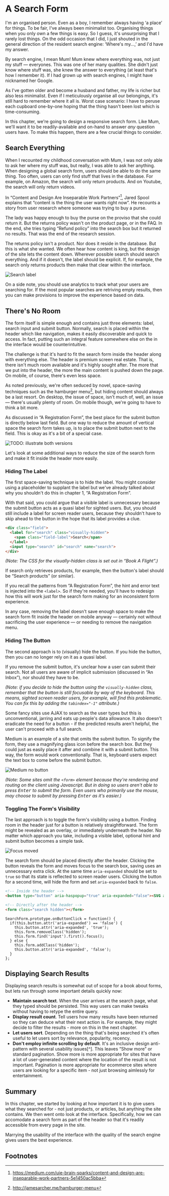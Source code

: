 # A Search Form

I'm an organised person. Even as a boy, I remember always having ‘a place’ for things. To be fair, I've always been minimalist too. Organising things when you only own a few things is easy. So I guess, it's unsurprising that I rarely lost things. On the odd occasion that I did, I just shouted in the general direction of the resident search engine: ‘Where's my...,’ and I'd have my answer.

By search engine, I mean Mum! Mum knew where everything was, not just my stuff — everyones. This was one of her many qualities. She didn't just know where stuff was, she knew the answer to everything (at least that's how I remember it). If I had grown up with search engines, I might have nicknamed her Google.

As I've gotten older and become a husband and father, my life is richer but also less minimalist. Even if I meticulously organise all our belongings, it's still hard to remember where it all is. Worst case scenario: I have to peruse each cupboard one-by-one hoping that the thing hasn't been lost which is time-consuming.

In this chapter, we're going to design a responsive search form. Like Mum, we'll want it to be readily-available and on-hand to answer *any* question users have. To make this happen, there are a few crucial things to consider.

## Search Everything

When I recounted my childhood conversation with Mum, I was not only able to ask her where my stuff was, but really, I was able to ask her anything. When designing a global search form, users should be able to do the same thing. Too often, users can only find stuff that lives in the database. For example, on Amazon, the search will only return products. And on Youtube, the search will only return videos.

In “Content and Design Are Inseparable Work Partners”[^1], Jared Spool explains that “content is the thing the user wants right now”. He recounts a story from user research where someone was trying to buy a purse. 

The lady was happy enough to buy the purse on the proviso that she could return it. But the returns policy wasn't on the product page, or in the FAQ. In the end, she tries typing “Refund policy” into the search box but it returned no results. That was the end of the research session.

The returns policy isn't a product. Nor does it reside in the database. But this is what she wanted. We often hear how content is king, but the design of the site lets the content down. Wherever possible search should search everything. And if it doesn't, the label should be explicit. If, for example, the search only returns products then make that clear within the interface.

![Search label](./images/06/search-label.png)

On a side note, you should use analytics to track what your users are searching for. If the most popular searches are retriving empty results, then you can make provisions to improve the experience based on data.

## There's No Room

The form itself is simple enough and contains just three elements: label, search input and submit button. Normally, search is placed within the header which like navigation, makes it easily discoverable and quick to access. In fact, putting such an integral feature somewhere else on the in the interface would be counterintuitive.

The challenge is that it's hard to fit the search form inside the header along with everything else. The header is premium screen real estate. That is, there isn't much room available and it's highly sought after. The more that we put into the header, the more the main content is pushed down the page. On mobile, of course, there's even less space.

As noted previously, we're often seduced by novel, space-saving techniques such as the hamburger menu[^2], but hiding content should always be a last resort. On desktop, the issue of space, isn't much of, well, an issue — there's usually plenty of room. On mobile though, we're going to have to think a bit more.

As discussed in “A Registration Form”, the best place for the submit button is directly below last field. But one way to reduce the amount of vertical space the search form takes up, is to place the submit button next to the field. This is okay as it's a bit of a special case.

![TODO: illustrate both versions](.)

Let's look at some additional ways to reduce the size of the search form and make it fit inside the header more easily.

### Hiding The Label

The first space-saving technique is to hide the label. You might consider using a placeholder to supplant the label but we've already talked about why you shouldn't do this in chapter 1, “A Registration Form”.

With that said, you could argue that a visible label is unnecessary because the submit button acts as a quasi label for sighted users. But, you should still include a label for screen reader users, because they shouldn't have to skip ahead to the button in the hope that its label provides a clue.

```HTML
<div class="field">
  <label for="search" class="visually-hidden">
    <span class="field-label">Search</span>
  </label>
  <input type="search" id="search" name="search">
</div>
```

*(Note: The CSS for the visually-hidden class is set out in “Book A Flight”.)*

If search only retrieves products, for example, then the button's label should be “Search products” (or similar). 

If you recall the patterns from “A Registration Form”, the hint and error text is injected into the `<label>`. So if they're needed, you'll have to redesign how this will work just for the search form making for an inconsistent form experience.

In any case, removing the label doesn't save enough space to make the search form fit inside the header on mobile anyway — certainly not without sacrificing the user experience — or needing to remove the navigation menu.

### Hiding The Button

The second approach is to (visually) hide the button. If you hide the button, then you can no longer rely on it as a quasi label. 

If you remove the submit button, it's unclear how a user can submit their search. Not all users are aware of implicit submission (discussed in “An Inbox”), nor should they have to be.

*(Note: if you decide to hide the button using the `visually-hidden` class, remember that the button is still focusable by way of the keyboard. This means, sighted screen reader users, for example, will find this problematic. You can fix this by adding the `tabindex="-1"` attribute.)*

Some fancy sites use AJAX to search as the user types but this is unconventional, jarring and eats up people's data allowance. It also doesn't eradicate the need for a button - if the predicted results aren't helpful, the user can't proceed with a full search.

Medium is an example of a site that omits the submit button. To signify the form, they use a magnifying glass icon before the search box. But they could just as easily place it after and combine it with a submit button. This way, the form would work conventionally. That is, keyboard users expect the text box to come before the submit button.

![Medium no button](./images/06/medium-search-no-button.png)

*(Note: Some sites omit the `<form>` element because they're rendering and routing on the client using Javascript. But in doing so users aren't able to press <kbd>Enter</kbd> to submit the form. Even users who primarily use the mouse, may choose to submit by pressing <kbd>Enter</kbd> as it's easier.)*

### Toggling The Form's Visibility

The last approach is to toggle the form's visibility using a button. Finding room in the header just for a button is relatively straightforward. The form might be revealed as an overlay, or immediately underneath the header. No matter which approach you take, including a visible label, optional hint and submit button becomes a simple task.

![Focus moved](./images/06/collapsible-search-form.png)

The search form should be placed directly after the header. Clicking the button reveals the form and moves focus to the search box, saving uses an unnecessary extra click. At the same time `aria-expanded` should be set to `true` so that its state is reflected to screen reader users. Clicking the button for a second time, will hide the form and set `aria-expanded` back to `false`.

```HTML
<!-- Inside the header -->
<button type="button" aria-haspopup="true" aria-expanded="false"><SVG aria-hidden></SVG>Search form</button>

<!-- Directly after the header -->
<form class="search hidden"></form>
```

```JS
SearchForm.prototype.onButtonClick = function() {
  if(this.button.attr('aria-expanded') == 'false') {
    this.button.attr('aria-expanded', 'true');
    this.form.removeClass('hidden');
    this.form.find('input').first().focus();
  } else {
    this.form.addClass('hidden');
    this.button.attr('aria-expanded', 'false');
  }
};
```

## Displaying Search Results

Displaying search results is somewhat out of scope for a book about forms, but lets run through some important details quickly now:

- **Maintain search text**. When the user arrives at the search page, what they typed should be persisted. This way users can make tweaks without having to retype the entire query.
- **Display result count**. Tell users how many results have been returned so they can deduce what their next action is. For example, they might decide to filter the results - more on this in the next chapter.
- **Let users sort**. Depending on the thing that's being searched it's often useful to let users sort by relevance, popularity, recency.
- **Don't employ infinite scrolling by default**. It's an inclusive design anti-pattern with several usability issues[^]. This leaves “Show more” or standard pagination. Show more is more appropriate for sites that have a lot of user-generated content where the location of the result is not important. Pagination is more appropriate for ecommerce sites where users are looking for a specific item - not just browsing aimlessly for entertainment.

## Summary

In this chapter, we started by looking at how important it is to give users what they searched for - not just products, or articles, but anything the site contains. We then went onto look at the interface. Specifically, how we can accomodate a search form as part of the header so that it's readily accessible from every page in the site. 

Marrying the usability of the interface with the quality of the search engine gives users the best experience.

## Footnotes

[^1]: https://medium.com/uie-brain-sparks/content-and-design-are-inseparable-work-partners-5e1450ac5bba
[^2]: http://jamesarcher.me/hamburger-menu